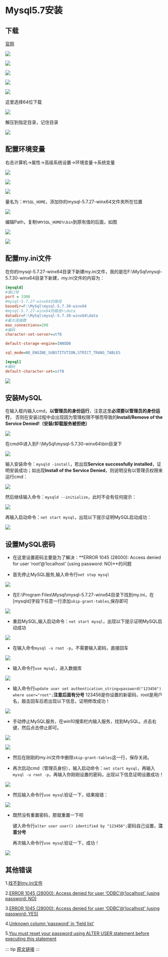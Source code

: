 # Mysql5.7安装

## 下载

[官网](https://www.mysql.com)

![](../../../.vuepress/public/img/tools/database/mysql/mysql5-7/1.png)

![](../../../.vuepress/public/img/tools/database/mysql/mysql5-7/2.png)

![](../../../.vuepress/public/img/tools/database/mysql/mysql5-7/3.png)

![](../../../.vuepress/public/img/tools/database/mysql/mysql5-7/4.png)

![](../../../.vuepress/public/img/tools/database/mysql/mysql5-7/5.png)

这里选择64位下载

![](../../../.vuepress/public/img/tools/database/mysql/mysql5-7/6.png)

解压到指定目录，记住目录

![](../../../.vuepress/public/img/tools/database/mysql/mysql5-7/10.png)

## 配置环境变量

右击计算机->属性->高级系统设置->环境变量->系统变量

![](../../../.vuepress/public/img/tools/database/mysql/mysql5-7/7.png)

![](../../../.vuepress/public/img/tools/database/mysql/mysql5-7/8.png)

![](../../../.vuepress/public/img/tools/database/mysql/mysql5-7/9.png)

量名为：`MYSQL_HOME`，添加你的mysql-5.7.27-winx64文件夹所在位置

![](../../../.vuepress/public/img/tools/database/mysql/mysql5-7/11.png)

编辑Path，复制`%MYSQL_HOME%\bin`到原有值的后面，如图

![](../../../.vuepress/public/img/tools/database/mysql/mysql5-7/27.png)

![](../../../.vuepress/public/img/tools/database/mysql/mysql5-7/28.png)

## 配置my.ini文件

在你的mysql-5.7.27-winx64目录下新建my.ini文件，我的是在F:\MySql\mysql-5.7.30-winx64目录下新建，my.ini文件的内容为：

```ini
[mysqld]
#端口号
port = 3306
#mysql-5.7.27-winx64的路径
basedir=F:\MySql\mysql-5.7.30-winx64
#mysql-5.7.27-winx64的路径+\data
datadir=F:\MySql\mysql-5.7.30-winx64\data 
#最大连接数
max_connections=200
#编码
character-set-server=utf8

default-storage-engine=INNODB

sql_mode=NO_ENGINE_SUBSTITUTION,STRICT_TRANS_TABLES

[mysql]
#编码
default-character-set=utf8 
```

![](../../../.vuepress/public/img/tools/database/mysql/mysql5-7/12.png)

## 安装MySQL

在输入框内输入cmd，**以管理员的身份运行**，注意这里**必须要以管理员的身份运行**，
否则在安装过程中会出现因为管理权限不够而导致的**Install/Remove of the Service Denied!（安装/卸载服务被拒绝）**

![](../../../.vuepress/public/img/tools/database/mysql/mysql5-7/13.png)

在cmd中进入到F:\MySql\mysql-5.7.30-winx64\bin目录下

![](../../../.vuepress/public/img/tools/database/mysql/mysql5-7/14.png)

输入安装命令：`mysqld -install`，若出现**Service successfully installed**，证明安装成功；如出现**Install of the Service Denied**，则说明没有以管理员权限来运行cmd：

![](../../../.vuepress/public/img/tools/database/mysql/mysql5-7/15.png)

然后继续输入命令：`mysqld --initialize`，此时不会有任何提示：

![](../../../.vuepress/public/img/tools/database/mysql/mysql5-7/16.png)

再输入启动命令：`net start mysql`，出现以下提示证明MySQL启动成功：

![](../../../.vuepress/public/img/tools/database/mysql/mysql5-7/17.png)

## 设置MySQL密码

* 在这里设置密码主要是为了解决：**ERROR 1045 (28000): Access denied for user ‘root’@‘localhost’ (using password: NO)**的问题

* 首先停止MySQL服务,输入命令行`net stop mysql`

![](../../../.vuepress/public/img/tools/database/mysql/mysql5-7/18.png)

* 在E:\Program Files\Mysql\mysql-5.7.27-winx64目录下找到my.ini，在[mysqld]字段下任意一行添加`skip-grant-tables`,保存即可

![](../../../.vuepress/public/img/tools/database/mysql/mysql5-7/20.png)

* 重启MySQL,输入启动命令：`net start mysql`，出现以下提示证明MySQL启动成功

![](../../../.vuepress/public/img/tools/database/mysql/mysql5-7/19.png)

* 在输入命令`mysql -u root -p`，不需要输入密码，直接回车

![](../../../.vuepress/public/img/tools/database/mysql/mysql5-7/21.png)

* 输入命令行`use mysql`，进入数据库

![](../../../.vuepress/public/img/tools/database/mysql/mysql5-7/22.png)

* 输入命令行`update user set authentication_string=password("123456") where user="root";`**注意后面有分号**
  123456是你设置的新密码，root是用户名，敲击回车后若出现以下信息，证明修改成功！

![](../../../.vuepress/public/img/tools/database/mysql/mysql5-7/23.png)

* 手动停止MySQL服务，在win10搜索栏内输入服务，找到MySQL。点击右键，然后点击停止即可。

![](../../../.vuepress/public/img/tools/database/mysql/mysql5-7/29.png)

![](../../../.vuepress/public/img/tools/database/mysql/mysql5-7/30.png)

* 然后在刚刚的my.ini文件中删除`skip-grant-tables`这一行，保存关闭。

* 再次启动cmd（管理员身份），输入启动命令：`net start mysql`，再输入`mysql -u root -p`，再输入你刚刚设置的密码，出现以下信息证明设置成功！

![](../../../.vuepress/public/img/tools/database/mysql/mysql5-7/24.png)

* 然后输入命令行`use mysql`验证一下，结果报错：

![](../../../.vuepress/public/img/tools/database/mysql/mysql5-7/25.png)

* 既然没有重置密码，那就重置一下呗

  键入命令行`alter user user() identified by "123456";`密码自己设置，**注意分号**
  
  再次输入命令行`use mysql`验证一下，成功！
  
![](../../../.vuepress/public/img/tools/database/mysql/mysql5-7/26.png)

## 其他错误

1.[找不到my.ini文件](https://blog.csdn.net/baidu_41909653/article/details/82148455)

2.[ERROR 1045 (28000): Access denied for user ‘ODBC’@‘localhost’ (using password: NO)](https://blog.csdn.net/weixin_41688619/article/details/79879003)

3.[ERROR 1045 (28000): Access denied for user ‘ODBC’@‘localhost’ (using password: YES)](https://blog.csdn.net/weixin_41688619/article/details/79879003)

4.[Unknown column ‘password’ in ‘field list’](https://blog.csdn.net/u010603691/article/details/50379282)

5.[You must reset your password using ALTER USER statement before executing this statement](https://blog.csdn.net/hj7jay/article/details/65626766)
  
::: tip
[原文链接](https://blog.csdn.net/weixin_43395911/article/details/99702121)
:::














